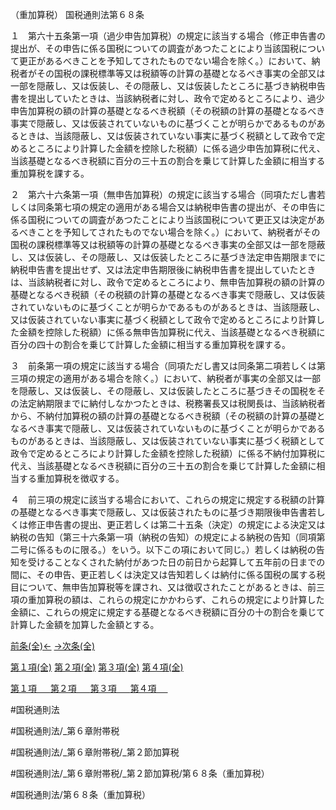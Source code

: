 （重加算税）
国税通則法第６８条

１　第六十五条第一項（過少申告加算税）の規定に該当する場合（修正申告書の提出が、その申告に係る国税についての調査があつたことにより当該国税について更正があるべきことを予知してされたものでない場合を除く。）において、納税者がその国税の課税標準等又は税額等の計算の基礎となるべき事実の全部又は一部を隠蔽し、又は仮装し、その隠蔽し、又は仮装したところに基づき納税申告書を提出していたときは、当該納税者に対し、政令で定めるところにより、過少申告加算税の額の計算の基礎となるべき税額（その税額の計算の基礎となるべき事実で隠蔽し、又は仮装されていないものに基づくことが明らかであるものがあるときは、当該隠蔽し、又は仮装されていない事実に基づく税額として政令で定めるところにより計算した金額を控除した税額）に係る過少申告加算税に代え、当該基礎となるべき税額に百分の三十五の割合を乗じて計算した金額に相当する重加算税を課する。

２　第六十六条第一項（無申告加算税）の規定に該当する場合（同項ただし書若しくは同条第七項の規定の適用がある場合又は納税申告書の提出が、その申告に係る国税についての調査があつたことにより当該国税について更正又は決定があるべきことを予知してされたものでない場合を除く。）において、納税者がその国税の課税標準等又は税額等の計算の基礎となるべき事実の全部又は一部を隠蔽し、又は仮装し、その隠蔽し、又は仮装したところに基づき法定申告期限までに納税申告書を提出せず、又は法定申告期限後に納税申告書を提出していたときは、当該納税者に対し、政令で定めるところにより、無申告加算税の額の計算の基礎となるべき税額（その税額の計算の基礎となるべき事実で隠蔽し、又は仮装されていないものに基づくことが明らかであるものがあるときは、当該隠蔽し、又は仮装されていない事実に基づく税額として政令で定めるところにより計算した金額を控除した税額）に係る無申告加算税に代え、当該基礎となるべき税額に百分の四十の割合を乗じて計算した金額に相当する重加算税を課する。

３　前条第一項の規定に該当する場合（同項ただし書又は同条第二項若しくは第三項の規定の適用がある場合を除く。）において、納税者が事実の全部又は一部を隠蔽し、又は仮装し、その隠蔽し、又は仮装したところに基づきその国税をその法定納期限までに納付しなかつたときは、税務署長又は税関長は、当該納税者から、不納付加算税の額の計算の基礎となるべき税額（その税額の計算の基礎となるべき事実で隠蔽し、又は仮装されていないものに基づくことが明らかであるものがあるときは、当該隠蔽し、又は仮装されていない事実に基づく税額として政令で定めるところにより計算した金額を控除した税額）に係る不納付加算税に代え、当該基礎となるべき税額に百分の三十五の割合を乗じて計算した金額に相当する重加算税を徴収する。

４　前三項の規定に該当する場合において、これらの規定に規定する税額の計算の基礎となるべき事実で隠蔽し、又は仮装されたものに基づき期限後申告書若しくは修正申告書の提出、更正若しくは第二十五条（決定）の規定による決定又は納税の告知（第三十六条第一項（納税の告知）の規定による納税の告知（同項第二号に係るものに限る。）をいう。以下この項において同じ。）若しくは納税の告知を受けることなくされた納付があつた日の前日から起算して五年前の日までの間に、その申告、更正若しくは決定又は告知若しくは納付に係る国税の属する税目について、無申告加算税等を課され、又は徴収されたことがあるときは、前三項の重加算税の額は、これらの規定にかかわらず、これらの規定により計算した金額に、これらの規定に規定する基礎となるべき税額に百分の十の割合を乗じて計算した金額を加算した金額とする。

[前条(全)←](国税通則法＿＿＿＿＿第６７条_.md)    [→次条(全)](国税通則法＿＿＿＿＿第６９条_.md)

[第１項(全)](国税通則法＿＿＿＿＿第６８条第１項_.md)  [第２項(全)](国税通則法＿＿＿＿＿第６８条第２項_.md)  [第３項(全)](国税通則法＿＿＿＿＿第６８条第３項_.md)  [第４項(全)](国税通則法＿＿＿＿＿第６８条第４項_.md)  

[第１項 　 ](国税通則法＿＿＿＿＿第６８条第１項.md)  [第２項 　 ](国税通則法＿＿＿＿＿第６８条第２項.md)  [第３項 　 ](国税通則法＿＿＿＿＿第６８条第３項.md)  [第４項 　 ](国税通則法＿＿＿＿＿第６８条第４項.md)  

#国税通則法

#国税通則法/_第６章附帯税

#国税通則法/_第６章附帯税/_第２節加算税

#国税通則法/_第６章附帯税/_第２節加算税/第６８条（重加算税）

#国税通則法/第６８条（重加算税）

